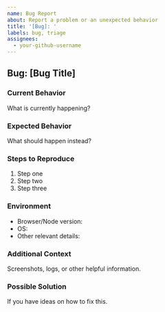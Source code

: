 ```yaml
---
name: Bug Report
about: Report a problem or an unexpected behavior
title: '[Bug]: '
labels: bug, triage
assignees:
  - your-github-username
---
```


## Bug: [Bug Title]

### Current Behavior
What is currently happening?

### Expected Behavior
What should happen instead?

### Steps to Reproduce
1. Step one
2. Step two
3. Step three

### Environment
- Browser/Node version:
- OS:
- Other relevant details:

### Additional Context
Screenshots, logs, or other helpful information.

### Possible Solution
If you have ideas on how to fix this.